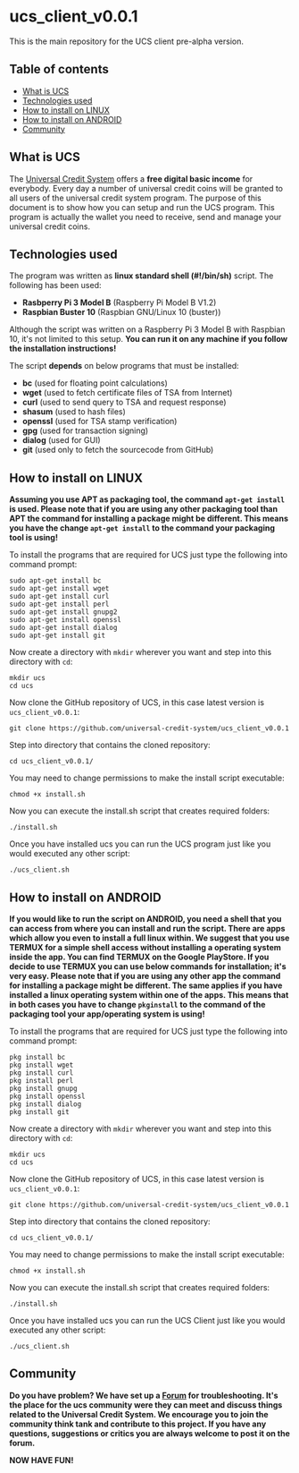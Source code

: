 # ucs_client_v0.0.1

This is the main repository for the UCS client pre-alpha version.

## Table of contents
* [What is UCS](#what-is-ucs)
* [Technologies used](#technologies-used)
* [How to install on LINUX](#how-to-install-on-linux)
* [How to install on ANDROID](#how-to-install-on-android)
* [Community](#community)

## What is UCS
The [Universal Credit System](https://www.universal-credit-system.org) offers a **free digital basic income** for everybody. Every day a number of universal credit coins will be granted to all users of the universal credit system program. The purpose of this document is to show how you can setup and run the UCS program. This program is actually the wallet you need to receive, send and manage your universal credit coins.

## Technologies used
The program was written as **linux standard shell (#!/bin/sh)** script. The following has been used:
* **Rasbperry Pi 3 Model B** (Raspberry Pi Model B V1.2)
* **Raspbian Buster 10** (Raspbian GNU/Linux 10 (buster))

Although the script was written on a Raspberry Pi 3 Model B with Raspbian 10, it's not limited to this setup. **You can run it on any machine if you follow the installation instructions!**

The script **depends** on below programs that must be installed:

* **bc**      (used for floating point calculations)
* **wget**    (used to fetch certificate files of TSA from Internet)
* **curl**    (used to send query to TSA and request response)
* **shasum**  (used to hash files)
* **openssl** (used for TSA stamp verification)
* **gpg**     (used for transaction signing)
* **dialog**  (used for GUI)
* **git**     (used only to fetch the sourcecode from GitHub)

## How to install on LINUX
**Assuming you use APT as packaging tool, the command `apt-get install` is used. Please note that if you are using any other packaging tool than APT the command for installing a package might be different. This means you have the change `apt-get install` to the command your packaging tool is using!**

To install the programs that are required for UCS just type the following into command prompt:
```
sudo apt-get install bc
sudo apt-get install wget
sudo apt-get install curl
sudo apt-get install perl
sudo apt-get install gnupg2
sudo apt-get install openssl
sudo apt-get install dialog
sudo apt-get install git
```

Now create a directory with `mkdir` wherever you want and step into this directory with `cd`:
```
mkdir ucs
cd ucs
```

Now clone the GitHub repository of UCS, in this case latest version is `ucs_client_v0.0.1`:
```
git clone https://github.com/universal-credit-system/ucs_client_v0.0.1
```

Step into directory that contains the cloned repository:
```
cd ucs_client_v0.0.1/
```

You may need to change permissions to make the install script executable:
```
chmod +x install.sh
```

Now you can execute the install.sh script that creates required folders:
```
./install.sh
```

Once you have installed ucs you can run the UCS program just like you would executed any other script:
```
./ucs_client.sh
```

## How to install on ANDROID
**If you would like to run the script on ANDROID, you need a shell that you can access from where you can install and run the script. There are apps which allow you even to install a full linux within. We suggest that you use TERMUX for a simple shell access without installing a operating system inside the app. You can find TERMUX on the Google PlayStore. If you decide to use TERMUX you can use below commands for installation; it's very easy. Please note that if you are using any other app the command for installing a package might be different. The same applies if you have installed a linux operating system within one of the apps. This means that in both cases you have to change `pkginstall` to the command of the packaging tool your app/operating system is using!**

To install the programs that are required for UCS just type the following into command prompt:
```
pkg install bc
pkg install wget
pkg install curl
pkg install perl
pkg install gnupg
pkg install openssl
pkg install dialog
pkg install git
```

Now create a directory with `mkdir` wherever you want and step into this directory with `cd`:
```
mkdir ucs
cd ucs
```

Now clone the GitHub repository of UCS, in this case latest version is `ucs_client_v0.0.1`:
```
git clone https://github.com/universal-credit-system/ucs_client_v0.0.1
```

Step into directory that contains the cloned repository:
```
cd ucs_client_v0.0.1/
```

You may need to change permissions to make the install script executable:
```
chmod +x install.sh
```

Now you can execute the install.sh script that creates required folders:
```
./install.sh
```

Once you have installed ucs you can run the UCS Client just like you would executed any other script:
```
./ucs_client.sh
```

## Community
**Do you have problem? We have set up a [Forum](https://forum.universal-credit-system.org) for troubleshooting. It's the place for the ucs community were they can meet and discuss things related to the Universal Credit System. We encourage you to join the community think tank and contribute to this project. If you have any questions, suggestions or critics you are always welcome to post it on the forum.**

**NOW HAVE FUN!**
